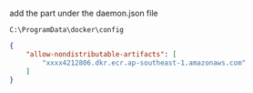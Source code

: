 add the part under the daemon.json file

`C:\ProgramData\docker\config`

```json
{
    "allow-nondistributable-artifacts": [
        "xxxx4212806.dkr.ecr.ap-southeast-1.amazonaws.com"
    ]
}

```

